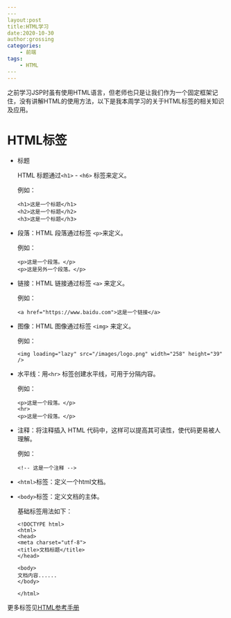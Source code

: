 ```yaml
---
​---
layout:post  
title:HTML学习  
date:2020-10-30  
author:grossing  
categories:  
    - 前端  
tags:  
    - HTML  
​---
---
```




之前学习JSP时虽有使用HTML语言，但老师也只是让我们作为一个固定框架记住，没有讲解HTML的使用方法，以下是我本周学习的关于HTML标签的相关知识及应用。



# HTML标签

- 标题

  HTML 标题通过`<h1>` - `<h6>` 标签来定义。

  例如：

  ~~~ 
  <h1>这是一个标题</h1>
  <h2>这是一个标题</h2>
  <h3>这是一个标题</h3>
  ~~~

- 段落：HTML 段落通过标签 `<p>`来定义。

  例如：

  ~~~ 
  <p>这是一个段落。</p>
  <p>这是另外一个段落。</p>
  ~~~

- 链接：HTML 链接通过标签 `<a>` 来定义。

  例如：

  ~~~
  <a href="https://www.baidu.com">这是一个链接</a>
  ~~~

- 图像：HTML 图像通过标签 `<img>` 来定义。

  例如：

  ~~~
  <img loading="lazy" src="/images/logo.png" width="258" height="39" />
  ~~~

- 水平线：用`<hr>` 标签创建水平线，可用于分隔内容。

  例如：

  ~~~
  <p>这是一个段落。</p>
  <hr>
  <p>这是一个段落。</p>
  ~~~

- 注释：将注释插入 HTML 代码中，这样可以提高其可读性，使代码更易被人理解。

  例如：

  ~~~
  <!-- 这是一个注释 -->
  ~~~

- `<html>`标签：定义一个html文档。

- `<body>`标签：定义文档的主体。

  基础标签用法如下：

  ~~~
  <!DOCTYPE html>
  <html>
  <head>
  <meta charset="utf-8">
  <title>文档标题</title>
  </head>
   
  <body>
  文档内容......
  </body>
   
  </html>
  ~~~

更多标签见[HTML参考手册](https://www.runoob.com/tags/ref-byfunc.html)

